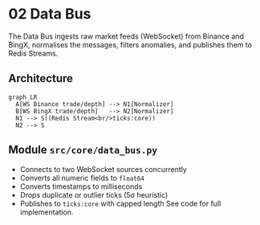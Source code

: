 
# 02 Data Bus

The Data Bus ingests raw market feeds (WebSocket) from Binance and BingX, normalises the messages, filters anomalies, and publishes them to Redis Streams.

## Architecture
```mermaid
graph LR
  A[WS Binance trade/depth] --> N1[Normalizer]
  B[WS BingX trade/depth]   --> N2[Normalizer]
  N1 --> S((Redis Stream<br/>ticks:core))
  N2 --> S
```

## Module `src/core/data_bus.py`
* Connects to two WebSocket sources concurrently
* Converts all numeric fields to `float64`
* Converts timestamps to milliseconds
* Drops duplicate or outlier ticks (5σ heuristic)
* Publishes to `ticks:core` with capped length
See code for full implementation.
